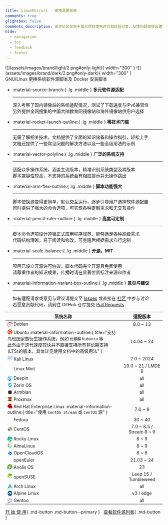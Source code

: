 ```yaml
---
title: LinuxMirrors · 使换源更简单
comments: true
glightbox: false
comments_description: 该评论区仅用于展示项目使用评价和经验分享，反馈问题或提出建议请前往<a href="/community">社区</a>
hide:
  - navigation
  - toc
  - feedback
  - footer
---
```


<figure style="margin: 0" markdown>
  ![](assets/images/brand/light/2.png#only-light){ width="300" }
  ![](assets/images/brand/dark/2.png#only-dark){ width="300" }
  <figcaption>GNU/Linux 更换系统软件源脚本及 Docker 安装脚本</figcaption>
</figure>

<div class="grid" markdown>

<div class="grid cards" style="height: fit-content" markdown>

-   :material-source-branch:{ .lg .middle } __多元软件源适配__

    ---

    深入考察了国内镜像站的系统适配情况，测试了下载速度与IPv6兼容性  
    另外提供全网搜集的中国大陆教育网镜像站和海外镜像站供用户选择

-   :material-rocket-launch-outline:{ .lg .middle } __零技术门槛__

    ---

    无需了解相关技术，文档提供了全面的知识储备和操作指引，轻松上手  
    文档还提供了一些常见问题的解决方法以及一些高级用法的示例

-   :material-vector-polyline:{ .lg .middle } __广泛的系统支持__

    ---

    适配众多操作系统，涵盖主流版本，精准识别系统类型及其版本  
    脚本兼容性较高，不支持的系统会有相应提示并无操作跳出

-   :material-arm-flex-outline:{ .lg .middle } __脚本功能强大__

    ---

    脚本使换源变得更简单，默认交互运行，逐步引导用户选择软件源配置  
    同时提供了强大的命令选项，可实现各种定制需求和无交互操作

-   :material-pencil-ruler-outline:{ .lg .middle } __高度可定制__

    ---

    脚本命令选项设计遵循正式应用程序规范，能够满足各种高级需求  
    代码结构清晰，易于阅读和修改，可克隆后根据需求自行定制

-   :material-scale-balance:{ .lg .middle } __开源，MIT__

    ---

    项目已设立开源许可协议，脚本代码完全开源且免费使用  
    请尊重作者的知识成果，传播时请在显著位置标注来源和作者

-   :material-information-variant-box-outline:{ .lg .middle } __意见与建议__

    ---

    如有适配请求或意见与建议请提交至 [Issues](https://github.com/SuperManito/LinuxMirrors/issues) 或直接在 [社区](./community/index.md) 中参与讨论  
    若愿意贡献代码，请前往 GitHub 仓库提交 [Pull Requests](https://github.com/SuperManito/LinuxMirrors/pulls)

</div>

| 系统名称 | 适配版本 |
| --- | :---: |
| <a href="https://www.debian.org" target="_blank"><img src="/assets/images/icon/debian.svg" width="16" height="16" style="vertical-align: -0.35em"></a> Debian | 8.0 ~ 13 |
| <a href="https://cn.ubuntu.com" target="_blank"><img src="/assets/images/icon/ubuntu.svg" width="16" height="16" style="vertical-align: -0.1em"></a> Ubuntu :material-information-outline:{ title="支持乌班图家族衍生操作系统，例如 <code>优麒麟</code> <code>Kubuntu</code> 等<br/>此外由于迭代速度较快并不直接支持所有非长期支持(LTS)的版本，具体详见使用文档中的高级用法" } | 14.04 ~ 24 |
| <a href="https://www.kali.org" target="_blank"><img src="/assets/images/icon/kali-linux.svg" width="16" height="16"></a> Kali Linux | 2.0 ~ 2024 |
| <a href="https://linuxmint.com" target="_blank"><img src="/assets/images/icon/linux-mint.ico" width="16" height="16" style="vertical-align: -0.2em"></a> Linux Mint | 19.0 ~ 21 / LMDE 6 |
| <a href="https://www.deepin.org" target="_blank"><img src="/assets/images/icon/deepin.png" width="16" height="16" style="vertical-align: -0.25em"></a> Deepin | all |
| <a href="https://zorin.com/os" target="_blank"><img src="/assets/images/icon/zorin-os.png" width="16" height="16" style="vertical-align: -0.15em"></a> Zorin OS | all |
| <a href="https://www.armbian.com" target="_blank"><img src="/assets/images/icon/armbian.png" width="16" height="16" style="vertical-align: -0.2em"></a> Armbian | all |
| <a href="https://www.proxmox.com" target="_blank"><img src="/assets/images/icon/proxmox.svg" width="16" height="16" style="vertical-align: -0.2em"></a> Proxmox | all |
| <a href="https://access.redhat.com/products/red-hat-enterprise-linux" target="_blank"><img src="/assets/images/icon/redhat.svg" width="16" height="16" style="vertical-align: -0.1em"></a> Red Hat Enterprise Linux :material-information-outline:{ title="使用 <code>CentOS Stream</code> 或 <code>CentOS</code> 源" } | 7.0 ~ 9 |
| <a href="https://fedoraproject.org/zh-Hans" target="_blank"><img src="/assets/images/icon/fedora.ico" width="16" height="16" style="vertical-align: -0.2em"></a> Fedora | 30 ~ 40 |
| <a href="https://www.centos.org" target="_blank"><img src="/assets/images/icon/centos.svg" width="16" height="16" style="vertical-align: -0.2em"></a> CentOS | 7.0 ~ 8.5 / Stream 8 ~ 9 |
| <a href="https://rockylinux.org" target="_blank"><img src="/assets/images/icon/rocky-linux.svg" width="16" height="16" style="vertical-align: -0.25em"></a> Rocky Linux | 8 ~ 9 |
| <a href="https://almalinux.org/zh-hans" target="_blank"><img src="/assets/images/icon/almalinux.svg" width="16" height="16" style="vertical-align: -0.15em"></a> AlmaLinux | 8 ~ 9 |
| <a href="https://www.opencloudos.org" target="_blank"><img src="/assets/images/icon/opencloudos.png" width="16" height="16" style="vertical-align: -0.25em"></a> OpenCloudOS | 8 ~ 9 |
| <a href="https://www.openeuler.org/zh" target="_blank"><img src="/assets/images/icon/openeuler.ico" width="16" height="16" style="vertical-align: -0.2em"></a> openEuler | 21.03 ~ 24 |
| <a href="https://openanolis.cn" target="_blank"><img src="/assets/images/icon/anolis.png" width="16" height="16" style="vertical-align: -0.1em"></a> Anolis OS | 23 |
| <a href="https://www.opensuse.org" target="_blank"><img src="/assets/images/icon/opensuse.svg" width="16" height="16"></a> openSUSE | Leep 15 / Tumbleweed |
| <a href="https://archlinux.org" target="_blank"><img src="/assets/images/icon/arch-linux.ico" width="16" height="16" style="vertical-align: -0.15em"></a> Arch Linux | all |
| <a href="https://www.alpinelinux.org" target="_blank"><img src="/assets/images/icon/alpine.png" width="16" height="16" style="vertical-align: -0.15em"></a> Alpine Linux | v3 / edge |
| <a href="https://www.gentoo.org" target="_blank"><img src="/assets/images/icon/gentoo.svg" width="16" height="16" style="vertical-align: -0.2em"></a> Gentoo | all |

</div>

[开 始 使 用](use/index.md){ .md-button .md-button--primary } &nbsp; [查看软件源列表](mirrors/index.md){ .md-button }
